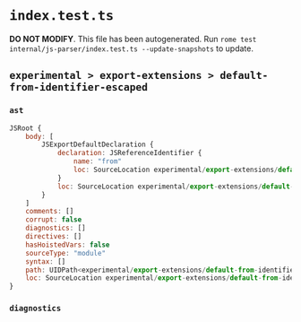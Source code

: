 # `index.test.ts`

**DO NOT MODIFY**. This file has been autogenerated. Run `rome test internal/js-parser/index.test.ts --update-snapshots` to update.

## `experimental > export-extensions > default-from-identifier-escaped`

### `ast`

```javascript
JSRoot {
	body: [
		JSExportDefaultDeclaration {
			declaration: JSReferenceIdentifier {
				name: "from"
				loc: SourceLocation experimental/export-extensions/default-from-identifier-escaped/input.js 1:15-1:24 (from)
			}
			loc: SourceLocation experimental/export-extensions/default-from-identifier-escaped/input.js 1:0-1:25
		}
	]
	comments: []
	corrupt: false
	diagnostics: []
	directives: []
	hasHoistedVars: false
	sourceType: "module"
	syntax: []
	path: UIDPath<experimental/export-extensions/default-from-identifier-escaped/input.js>
	loc: SourceLocation experimental/export-extensions/default-from-identifier-escaped/input.js 1:0-2:0
}
```

### `diagnostics`

```

```
